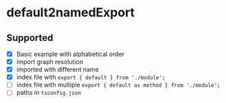 # default2namedExport

## Supported

- [x] Basic example with alphabetical order
- [x] import graph resolution
- [x] imported with different name
- [x] index file with `export { default } from './module';`
- [ ] index file with multiple `export { default as method } from './module';`
- [ ] paths in `tsconfig.json`
